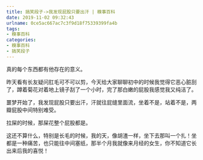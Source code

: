 ```yaml
---
title: 搞笑段子->我发现屁股只要出汗 | 糗事百科
date: 2019-11-02 09:32:43
urlname: 0ce5ac667ac7c3f9d18f75339399fa4b
tags: 
- 糗事百科
categories:
- 糗事百科
- 搞笑段子
---
```

真的每个东西都有他存在的意义。

昨天看有长友疑问肛毛可不可以剪，今天给大家聊聊初中的时候我觉得它恶心脏刮了，蹲着菊花对着地上镜子刮了一个小时，完了那白嫩的屁股我感觉我又纯洁了。

噩梦开始了，我发现屁股只要出汗，汗就往屁缝里面流，坐着不是，站着不是，两瓣屁股中间特别难受。

拉屎的时候，那屎花整个屁股都是。

这还不算什么，特别是长毛的时候，我的天，像胡渣一样，坐下去那叫一个扎！坐都是一种痛苦，也只能往中间塞纸，那半个月我就像来月经的女生，你不知道它长出来后我的喜悦！


